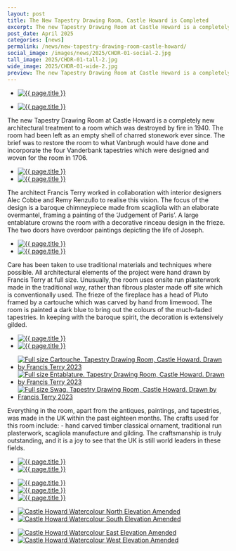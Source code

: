 ```yaml
---
layout: post
title: The New Tapestry Drawing Room, Castle Howard is Completed
excerpt: The new Tapestry Drawing Room at Castle Howard is a completely new architectural treatment to a room which was destroyed by fire in 1940.
post_date: April 2025
categories: [news]
permalink: /news/new-tapestry-drawing-room-castle-howard/
social_image: /images/news/2025/CHDR-01-social-2.jpg
tall_image: 2025/CHDR-01-tall-2.jpg
wide_image: 2025/CHDR-01-wide-2.jpg
preview: The new Tapestry Drawing Room at Castle Howard is a completely new architectural treatment to a room which was destroyed by fire in 1940.
---
```


<ul class="list">
	<li class="full">
		<a class="fancybox" rel="group" href="/images/news/2025/CHDR-02.jpg" title="{{ page.title }}">
			<img src="/images/news/2025/CHDR-02.jpg" alt="{{ page.title }}">
		</a>
	</li>
</ul>
<!--<ul class="list">
	<li class="half">
		<a class="fancybox" rel="group" href="/images/news/2025/CHDR-02.jpg" title="{{ page.title }}">
			<img src="/images/news/2025/thumbs/CHDR-02.jpg" alt="{{ page.title }}" />
		</a>
	</li>
	<li class="half">
		<a class="fancybox" rel="group" href="/images/news/2025/CHDR-03.jpg"  title="{{ page.title }}">
			<img src="/images/news/2025/thumbs/CHDR-03.jpg" alt="{{ page.title }}" />
		</a>
	</li>
</ul>-->
<ul class="list">
	<li class="full">
		<a class="fancybox" rel="group" href="/images/news/2025/CHDR-03.jpg"  title="{{ page.title }}">
			<img src="/images/news/2025/CHDR-03.jpg" alt="{{ page.title }}" />
		</a>
	</li>
</ul>

The new Tapestry Drawing Room at Castle Howard is a completely new architectural treatment to a room which was destroyed by fire in 1940. The room had been left as an empty shell of charred stonework ever since. The brief was to restore the room to what Vanbrugh would have done and incorporate the four Vanderbank tapestries which were designed and woven for the room in 1706.

<ul class="list">
	<li class="half">
		<a class="fancybox" rel="group" href="/images/news/2025/CHDR-04.jpg" title="{{ page.title }}">
			<img src="/images/news/2025/thumbs/CHDR-04.jpg" alt="{{ page.title }}" />
		</a>
	</li>
	<li class="half">
		<a class="fancybox" rel="group" href="/images/news/2025/CHDR-05.jpg"  title="{{ page.title }}">
			<img src="/images/news/2025/thumbs/CHDR-05.jpg" alt="{{ page.title }}" />
		</a>
	</li>
</ul>

The architect Francis Terry worked in collaboration with interior designers Alec Cobbe and Remy Renzullo to realise this vision. The focus of the design is a baroque chimneypiece made from scagliola with an elaborate overmantel, framing a painting of the ‘Judgement of Paris’. A large entablature crowns the room with a decorative rinceau design in the frieze. The two doors have overdoor paintings depicting the life of Joseph.

<ul class="list">
	<li class="half">
		<a class="fancybox" rel="group" href="/images/news/2025/CHDR-06.jpg" title="{{ page.title }}">
			<img src="/images/news/2025/thumbs/CHDR-06.jpg" alt="{{ page.title }}" />
		</a>
	</li>
	<li class="half">
		<a class="fancybox" rel="group" href="/images/news/2025/CHDR-07.jpg"  title="{{ page.title }}">
			<img src="/images/news/2025/thumbs/CHDR-07.jpg" alt="{{ page.title }}" />
		</a>
	</li>
</ul>

Care has been taken to use traditional materials and techniques where possible. All architectural elements of the project were hand drawn by Francis Terry at full size.  Unusually, the room uses onsite run plasterwork made in the traditional way, rather than fibrous plaster made off site which is conventionally used. The frieze of the fireplace has a head of Pluto framed by a cartouche which was carved by hand from limewood. The room is painted a dark blue to bring out the colours of the much-faded tapestries. In keeping with the baroque spirit, the decoration is extensively gilded.

<ul class="list">
	<li class="half">
		<a class="fancybox" rel="group" href="/images/news/2025/CHDR-08.jpg" title="{{ page.title }}">
			<img src="/images/news/2025/thumbs/CHDR-08.jpg" alt="{{ page.title }}" />
		</a>
	</li>
	<li class="half">
		<a class="fancybox" rel="group" href="/images/news/2025/CHDR-09.jpg"  title="{{ page.title }}">
			<img src="/images/news/2025/CHDR-09.jpg" alt="{{ page.title }}" />
		</a>
	</li>
</ul>
<ul class="list">
	<li class="third">
		<a class="fancybox" rel="group" href="/images/drawings/cabinet_room_03.jpg" title="Full size Cartouche. Tapestry Drawing Room, Castle Howard. Drawn by Francis Terry 2023">
			<img class="lazy" src="/images/drawings/thumbs/cabinet_room_03.jpg" alt="Full size Cartouche. Tapestry Drawing Room, Castle Howard. Drawn by Francis Terry 2023" />
		</a>
	</li>
	<li class="third">
		<a class="fancybox" rel="group" href="/images/drawings/cabinet_room_01.jpg" title="Full size Entablature. Tapestry Drawing Room, Castle Howard.  Drawn by Francis Terry 2023">
			<img class="lazy" src="/images/drawings/thumbs/cabinet_room_01.jpg" alt="Full size Entablature. Tapestry Drawing Room, Castle Howard.  Drawn by Francis Terry 2023" />
		</a>
	</li>
	<li class="third">
		<a class="fancybox" rel="group" href="/images/drawings/cabinet_room_02.jpg" title="Full size Swag. Tapestry Drawing Room, Castle Howard.  Drawn by Francis Terry 2023">
			<img class="lazy" src="/images/drawings/thumbs/cabinet_room_02.jpg" alt="Full size Swag. Tapestry Drawing Room, Castle Howard.  Drawn by Francis Terry 2023" />
		</a>
	</li>
</ul>

Everything in the room, apart from the antiques, paintings, and tapestries, was made in the UK within the past eighteen months. The crafts used for this room include: - hand carved timber classical ornament, traditional run plasterwork, scagliola manufacture and gilding. The craftsmanship is truly outstanding, and it is a joy to see that the UK is still world leaders in these fields.

<ul class="list">
	<li class="half">
		<a class="fancybox" rel="group" href="/images/news/2025/CHDR-10.jpg" title="{{ page.title }}">
			<img src="/images/news/2025/thumbs/CHDR-10.jpg" alt="{{ page.title }}" />
		</a>
	</li>
	<li class="half">
		<a class="fancybox" rel="group" href="/images/news/2025/CHDR-11.jpg"  title="{{ page.title }}">
			<img src="/images/news/2025/thumbs/CHDR-11.jpg" alt="{{ page.title }}" />
		</a>
	</li>
</ul>
<ul class="list">
	<li class="third">
		<a class="fancybox" rel="group" href="/images/news/2025/CHDR-12.jpg" title="{{ page.title }}">
			<img src="/images/news/2025/thumbs/CHDR-12.jpg" alt="{{ page.title }}" />
		</a>
	</li>
	<li class="third">
		<a class="fancybox" rel="group" href="/images/news/2025/CHDR-13.jpg"  title="{{ page.title }}">
			<img src="/images/news/2025/thumbs/CHDR-13.jpg" alt="{{ page.title }}" />
		</a>
	</li>
	<li class="third">
		<a class="fancybox" rel="group" href="/images/news/2025/CHDR-14.jpg"  title="{{ page.title }}">
			<img src="/images/news/2025/thumbs/CHDR-14.jpg" alt="{{ page.title }}" />
		</a>
	</li>
</ul>
<ul class="list">
	<li class="half">
		<a class="fancybox" rel="group" href="/images/news/2025/CHDR-15.jpg" title="Castle Howard Watercolour North Elevation Amended">
			<img src="/images/news/2025/thumbs/CHDR-15.jpg" alt="Castle Howard Watercolour North Elevation Amended" />
		</a>
	</li>
	<li class="half">
		<a class="fancybox" rel="group" href="/images/news/2025/CHDR-16.jpg"  title="Castle Howard Watercolour South Elevation Amended">
			<img src="/images/news/2025/thumbs/CHDR-16.jpg" alt="Castle Howard Watercolour South Elevation Amended" />
		</a>
	</li>
</ul>
<ul class="list">
	<li class="half">
		<a class="fancybox" rel="group" href="/images/news/2025/CHDR-17.jpg" title="Castle Howard Watercolour East Elevation Amended">
			<img src="/images/news/2025/thumbs/CHDR-17.jpg" alt="Castle Howard Watercolour East Elevation Amended" />
		</a>
	</li>
	<li class="half">
		<a class="fancybox" rel="group" href="/images/news/2025/CHDR-18.jpg"  title="Castle Howard Watercolour West Elevation Amended">
			<img src="/images/news/2025/thumbs/CHDR-18.jpg" alt="Castle Howard Watercolour West Elevation Amended" />
		</a>
	</li>
</ul>